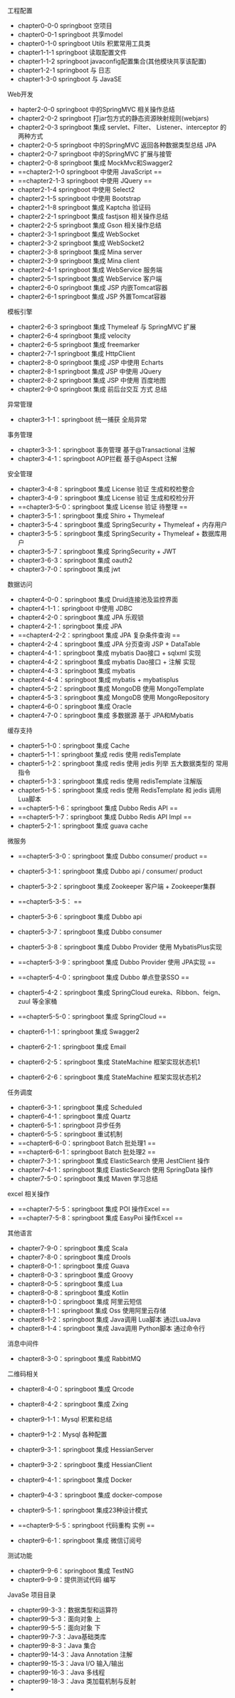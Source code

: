 

工程配置

- chapter0-0-0 springboot 空项目
- chapter0-0-1 springboot 共享model
- chapter0-1-0 springboot Utils 积累常用工具类
- chapter1-1-1 springboot 读取配置文件
- chapter1-1-2 springboot  javaconfig配置集合(其他模块共享该配置)
- chapter1-2-1 springboot  与 日志
- chapter1-3-0 springboot  与  JavaSE
  

Web开发

- hapter2-0-0 springboot  中的SpringMVC  相关操作总结
- chapter2-0-2 springboot  打jar包方式的静态资源映射规则(webjars)
- chapter2-0-3 springboot  集成  servlet、Filter、 Listener、interceptor 的两种方式
- chapter2-0-5 springboot  中的SpringMVC   返回各种数据类型总结 JPA
- chapter2-0-7 springboot  中的SpringMVC 扩展与接管
- chapter2-0-8 springboot  集成 MockMvc和Swagger2
- ==chapter2-1-0 springboot  中使用 JavaScript ==
- ==chapter2-1-3 springboot  中使用 JQuery ==
- chapter2-1-4 springboot  中使用 Select2
- chapter2-1-5 springboot  中使用 Bootstrap
- chapter2-1-8 springboot  集成 Kaptcha 验证码
- chapter2-2-1 springboot  集成 fastjson  相关操作总结
- chapter2-2-5 springboot  集成 Gson  相关操作总结
- chapter2-3-1 springboot  集成 WebSocket
- chapter2-3-2 springboot  集成 WebSocket2
- chapter2-3-8 springboot  集成 Mina server
- chapter2-3-9 springboot  集成 Mina client
- chapter2-4-1 springboot  集成 WebService 服务端
- chapter2-5-1 springboot  集成 WebService 客户端
- chapter2-6-0 springboot  集成  JSP 内嵌Tomcat容器
- chapter2-6-1 springboot  集成  JSP 外置Tomcat容器



模板引擎

- chapter2-6-3 springboot  集成  Thymeleaf 与 SpringMVC 扩展
- chapter2-6-4 springboot  集成  velocity
- chapter2-6-5 springboot  集成  freemarker
- chapter2-7-1 springboot  集成 HttpClient
- chapter2-8-0 springboot  集成  JSP 中使用 Echarts
- chapter2-8-1 springboot  集成  JSP 中使用 JQuery
- chapter2-8-2 springboot  集成  JSP 中使用 百度地图
- chapter2-9-0 springboot  集成  前后台交互  方式 总结

异常管理

- chapter3-1-1：springboot 统一捕获 全局异常

事务管理

- chapter3-3-1：springboot  事务管理   基于@Transactional 注解
- chapter3-4-1：springboot  AOP拦截   基于@Aspect 注解



安全管理

- chapter3-4-8：springboot  集成 License 验证  生成和校检整合
- chapter3-4-9：springboot  集成 License 验证  生成和校检分开
- ==chapter3-5-0：springboot  集成 License 验证 待整理 ==
- chapter3-5-1：springboot  集成  Shiro +  Thymeleaf
- chapter3-5-4：springboot  集成  SpringSecurity +  Thymeleaf + 内存用户
- chapter3-5-5：springboot  集成  SpringSecurity +  Thymeleaf + 数据库用户
- chapter3-5-7：springboot  集成  SpringSecurity +  JWT
- chapter3-6-3：springboot  集成  oauth2
- chapter3-7-0：springboot  集成  jwt

数据访问

- chapter4-0-0：springboot 集成  Druid连接池及监控界面
- chapter4-1-1：springboot 中使用 JDBC   
- chapter4-2-0：springboot 集成 JPA 乐观锁  
- chapter4-2-1：springboot 集成 JPA  
- ==chapter4-2-2：springboot 集成 JPA  复杂条件查询 ==  
- chapter4-2-4：springboot 集成  JPA 分页查询 JSP + DataTable  
- chapter4-4-1：springboot 集成 mybatis   Dao接口 + sqlxml 实现 
- chapter4-4-2：springboot 集成 mybatis   Dao接口 +  注解 实现
- chapter4-4-3：springboot 集成 mybatis 
- chapter4-4-4：springboot 集成 mybatis + mybatisplus 
- chapter4-5-2：springboot 集成 MongoDB  使用 MongoTemplate
- chapter4-5-3：springboot 集成 MongoDB  使用 MongoRepository
- chapter4-6-0：springboot 集成 Oracle
- chapter4-7-0：springboot 集成 多数据源 基于 JPA和Mybatis



缓存支持

- chapter5-1-0：springboot 集成 Cache
- chapter5-1-1：springboot 集成 redis     使用 redisTemplate
- chapter5-1-2：springboot 集成 redis     使用 jedis 列举 五大数据类型的 常用指令
- chapter5-1-3：springboot 集成 redis     使用 redisTemplate 注解版
- chapter5-1-5：springboot 集成 redis     使用 RedisTemplate 和 jedis 调用Lua脚本   
- ==chapter5-1-6：springboot 集成 Dubbo Redis API ==
- ==chapter5-1-7：springboot 集成 Dubbo Redis API Impl ==
- chapter5-2-1：springboot 集成  guava cache



微服务

- ==chapter5-3-0：springboot 集成 Dubbo consumer/ product ==
- chapter5-3-1：springboot 集成 Dubbo api / consumer/ product
- chapter5-3-2：springboot 集成  Zookeeper 客户端 + Zookeeper集群
- ==chapter5-3-5： ==
- chapter5-3-6：springboot 集成 Dubbo api
- chapter5-3-7：springboot 集成 Dubbo consumer
- chapter5-3-8：springboot 集成 Dubbo Provider 使用 MybatisPlus实现
- ==chapter5-3-9：springboot 集成 Dubbo Provider 使用 JPA实现 ==
- ==chapter5-4-0：springboot 集成 Dubbo  单点登录SSO  ==
- chapter5-4-2：springboot 集成  SpringCloud eureka、Ribbon、feign、zuul 等全家桶
- ==chapter5-5-0：springboot 集成  SpringCloud ==





- chapter6-1-1：springboot 集成 Swagger2
- chapter6-2-1：springboot 集成 Email
- chapter6-2-5：springboot 集成 StateMachine 框架实现状态机1
- chapter6-2-6：springboot 集成 StateMachine 框架实现状态机2



任务调度

- chapter6-3-1：springboot 集成 Scheduled
- chapter6-4-1：springboot 集成 Quartz
- chapter6-5-1：springboot  异步任务
- chapter6-5-5：springboot  重试机制
- ==chapter6-6-0：springboot  Batch 批处理1 ==
- ==chapter6-6-1：springboot  Batch 批处理2 ==
- chapter7-3-1：springboot 集成 ElasticSearch  使用 JestClient 操作
- chapter7-4-1：springboot 集成 ElasticSearch  使用 SpringData 操作
- chapter7-5-0：springboot 集成 Maven 学习总结



excel 相关操作

- ==chapter7-5-5：springboot 集成 POI 操作Excel ==
- ==chapter7-5-8：springboot 集成 EasyPoi 操作Excel == 

其他语言



- chapter7-9-0：springboot 集成 Scala
- chapter7-8-0：springboot 集成 Drools
- chapter8-0-1：springboot 集成 Guava
- chapter8-0-3：springboot 集成 Groovy
- chapter8-0-5：springboot 集成 Lua
- chapter8-0-8：springboot 集成 Kotlin
- chapter8-1-0：springboot 集成  阿里云短信
- chapter8-1-1：springboot 集成 Oss  使用阿里云存储
- chapter8-1-2：springboot 集成  Java调用 Lua脚本  通过LuaJava
- chapter8-1-4：springboot 集成  Java调用 Python脚本  通过命令行



消息中间件

- chapter8-3-0：springboot 集成 RabbitMQ



二维码相关

- chapter8-4-0：springboot 集成 Qrcode
- chapter8-4-2：springboot 集成 Zxing



- chapter9-1-1：Mysql 积累和总结
- chapter9-1-2：Mysql  各种配置
- chapter9-3-1：springboot 集成 HessianServer
- chapter9-3-2：springboot 集成 HessianClient
- chapter9-4-1：springboot 集成 Docker
- chapter9-4-3：springboot 集成 docker-compose
- chapter9-5-1：springboot 集成23种设计模式
- ==chapter9-5-5：springboot  代码重构 实例 ==
- chapter9-6-1：springboot 集成 微信订阅号
  

测试功能

- chapter9-9-6：springboot 集成 TestNG
- chapter9-9-9：提供测试代码 编写
  

JavaSe 项目目录



- chapter99-3-3：数据类型和运算符
- chapter99-5-3：面向对象 上
- chapter99-5-5：面向对象 下
- chapter99-7-3：Java基础类库
- chapter99-8-3：Java 集合
- chapter99-14-3：Java Annotation 注解
- chapter99-15-3：Java  I/O  输入/输出
- chapter99-16-3：Java 多线程
- chapter99-18-3：Java 类加载机制与反射
- 
